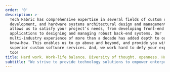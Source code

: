 ```yaml
---
order: '0'
description: >-
  Tech Fabric has comprehensive expertise in several fields of custom software
  development, and hardware systems architectural design and management. This
  allows us to satisfy your project’s needs, from developing front-end
  applications to designing and managing robust back-end systems. Our
  multi-industry experience of more than a decade has added depth to our
  know-how. This enables us to go above and beyond, and provide you with
  superior custom software services. And, we work hard to defy your expectations
  too!
title: Hard work. Work-life balance. Diversity of thought. openness. Humility.
subtitle: "We strive to provide technology solutions to empower enterprises through amazing user experiences.\_"
---
```


